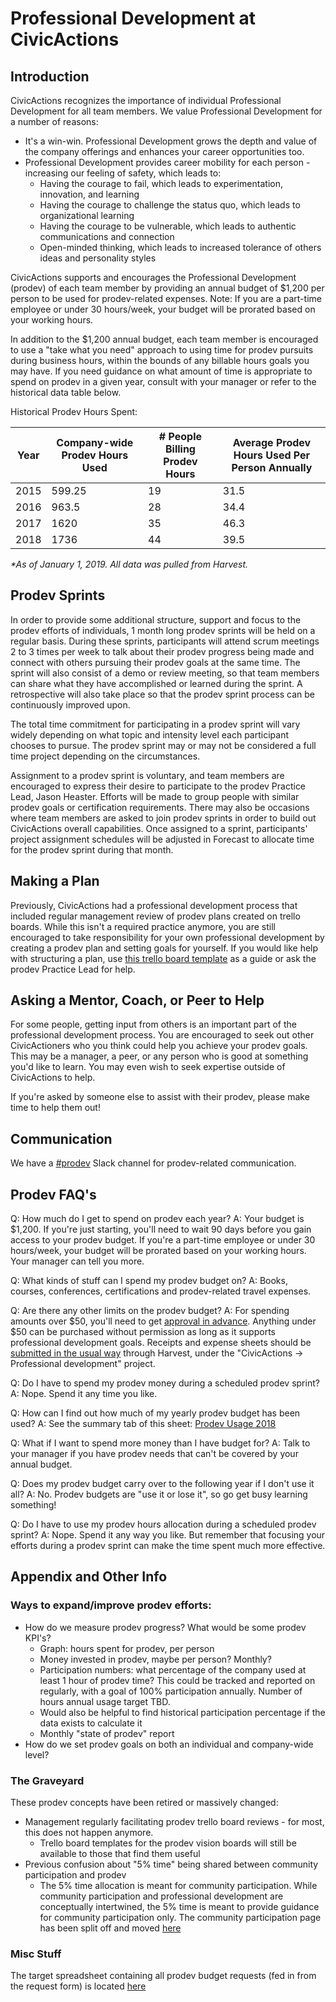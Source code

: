 # Professional Development at CivicActions

## Introduction

CivicActions recognizes the importance of individual Professional Development for all team members. We value Professional Development for a number of reasons:

*   It's a win-win. Professional Development grows the depth and value of the company offerings and enhances your career opportunities too.
*   Professional Development provides career mobility for each person - increasing our feeling of safety, which leads to:
    *   Having the courage to fail, which leads to experimentation, innovation, and learning
    *   Having the courage to challenge the status quo, which leads to organizational learning
    *   Having the courage to be vulnerable, which leads to authentic communications and connection
    *   Open-minded thinking, which leads to increased tolerance of others ideas and personality styles

CivicActions supports and encourages the Professional Development (prodev) of each team member by providing an annual budget of $1,200 per person to be used for prodev-related expenses. Note: If you are a part-time employee or under 30 hours/week, your budget will be prorated based on your working hours. 

In addition to the $1,200 annual budget, each team member is encouraged to use a "take what you need" approach to using time for prodev pursuits during business hours, within the bounds of any billable hours goals you may have. If you need guidance on what amount of time is appropriate to spend on prodev in a given year, consult with your manager or refer to the historical data table below.

Historical Prodev Hours Spent:

| Year | Company-wide Prodev Hours Used | # People Billing Prodev Hours | Average Prodev Hours Used Per Person Annually |
| ---- | ------------------------------ | ----------------------------- | --------------------------------------------- |
| 2015 | 599.25                         | 19                            | 31.5                                          |
| 2016 | 963.5                          | 28                            | 34.4                                          |
| 2017 | 1620                           | 35                            | 46.3                                          |
| 2018 | 1736                           | 44                            | 39.5                                          |

*\*As of January 1, 2019. All data was pulled from Harvest.*

## Prodev Sprints

 In order to provide some additional structure, support and focus to the prodev efforts of individuals, 1 month long prodev sprints will be held on a regular basis. During these sprints, participants will attend scrum meetings 2 to 3 times per week to talk about their prodev progress being made and connect with others pursuing their prodev goals at the same time. The sprint will also consist of a demo or review meeting, so that team members can share what they have accomplished or learned during the sprint. A retrospective will also take place so that the prodev sprint process can be continuously improved upon.

The total time commitment for participating in a prodev sprint will vary widely depending on what topic and intensity level each participant chooses to pursue. The prodev sprint may or may not be considered a full time project depending on the circumstances.

Assignment to a prodev sprint is voluntary, and team members are encouraged to express their desire to participate to the prodev Practice Lead, Jason Heaster. Efforts will be made to group people with similar prodev goals or certification requirements. There may also be occasions where team members are asked to join prodev sprints in order to build out CivicActions overall capabilities. Once assigned to a sprint, participants' project assignment schedules will be adjusted in Forecast to allocate time for the prodev sprint during that month.

## Making a Plan

Previously, CivicActions had a professional development process that included regular management review of prodev plans created on trello boards. While this isn't a required practice anymore, you are still encouraged to take responsibility for your own professional development by creating a prodev plan and setting goals for yourself. If you would like help with structuring a plan, use [this trello board template](https://trello.com/b/p7FOD0Ju/template-professional-development-and-community-participation) as a guide or ask the prodev Practice Lead for help.

## Asking a Mentor, Coach, or Peer to Help

For some people, getting input from others is an important part of the professional development process. You are encouraged to seek out other CivicActioners who you think could help you achieve your prodev goals. This may be a manager, a peer, or any person who is good at something you'd like to learn. You may even wish to seek expertise outside of CivicActions to help.

If you're asked by someone else to assist with their prodev, please make time to help them out!

## Communication

We have a [#prodev](https://civicactions.slack.com/messages/prodev) Slack channel for prodev-related communication.

## Prodev FAQ's

Q: How much do I get to spend on prodev each year?
A: Your budget is $1,200. If you're just starting, you'll need to wait 90 days before you gain access to your prodev budget. If you're a part-time employee or under 30 hours/week, your budget will be prorated based on your working hours. Your manager can tell you more.

Q: What kinds of stuff can I spend my prodev budget on?
A: Books, courses, conferences, certifications and prodev-related travel expenses.

Q: Are there any other limits on the prodev budget?
A: For spending amounts over $50, you'll need to get [approval in advance](expenses.md). Anything under $50 can be purchased without permission as long as it supports professional development goals. Receipts and expense sheets should be [submitted in the usual way](../04-how-we-work/tools/harvest.md#tracking-expenses) through Harvest, under the "CivicActions -> Professional development" project.

Q: Do I have to spend my prodev money during a scheduled prodev sprint?
A: Nope. Spend it any time you like.

Q: How can I find out how much of my yearly prodev budget has been used?
A: See the summary tab of this sheet:  [Prodev Usage 2018](https://docs.google.com/spreadsheets/d/1fi1B2Gx37NpBtZxY8yR_J0hfKRxGzMy4vSn764IxTRA/edit#gid=98617197)

Q: What if I want to spend more money than I have budget for?
A: Talk to your manager if you have prodev needs that can't be covered by your annual budget.

Q: Does my prodev budget carry over to the following year if I don't use it all?
A: No. Prodev budgets are "use it or lose it", so go get busy learning something!

Q: Do I have to use my prodev hours allocation during a scheduled prodev sprint?
A: Nope. Spend it any way you like. But remember that focusing your efforts during a prodev sprint can make the time spent much more effective.

## Appendix and Other Info

### Ways to expand/improve prodev efforts:

*   How do we measure prodev progress? What would be some prodev KPI's?
    *   Graph: hours spent for prodev, per person
    *   Money invested in prodev, maybe per person? Monthly?
    *   Participation numbers: what percentage of the company used at least 1 hour of prodev time? This could be tracked and reported on regularly, with a goal of 100% participation annually. Number of hours annual usage target TBD.
    *   Would also be helpful to find historical participation percentage if the data exists to calculate it
    *   Monthly "state of prodev" report
*   How do we set prodev goals on both an individual and company-wide level?

### The Graveyard

These prodev concepts have been retired or massively changed:

*   Management regularly facilitating prodev trello board reviews - for most, this does not happen anymore.
    *   Trello board templates for the prodev vision boards will still be available to those that find them useful
*   Previous confusion about "5% time" being shared between community participation and prodev
    *   The 5% time allocation is meant for community participation. While community participation and professional development are conceptually intertwined, the 5% time is meant to provide guidance for community participation only. The community participation page has been split off and moved [here](/community-participation.md)

### Misc Stuff

The target spreadsheet containing all prodev budget requests (fed in from the request form) is located [here](https://docs.google.com/spreadsheets/d/1vPhvHskomF7kBHvVw2WljTqel643SJpdNlyWgwKGaQE/edit#gid=1289927279)
